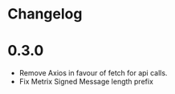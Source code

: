 # Changelog

# 0.3.0

- Remove Axios in favour of fetch for api calls.
- Fix Metrix Signed Message length prefix